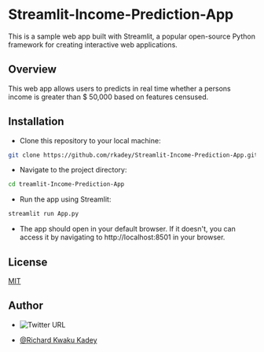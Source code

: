 # Streamlit-Income-Prediction-App
This is a sample web app built with Streamlit, a popular open-source Python framework for creating interactive web applications.

## Overview

This web app allows users to predicts in real time whether a persons income is greater than $ 50,000 based on features censused.  
## Installation

* Clone this repository to your local machine:
```bash
git clone https://github.com/rkadey/Streamlit-Income-Prediction-App.git
```
* Navigate to the project directory:  
```bash
cd treamlit-Income-Prediction-App
```
* Run the app using Streamlit:
```python
streamlit run App.py
```
* The app should open in your default browser. If it doesn't, you can access it by navigating to http://localhost:8501 in your browser.
## License

[MIT](https://choosealicense.com/licenses/mit/)

## Author
- ![Twitter URL](https://img.shields.io/twitter/url?label=%40dev_kadey&style=social&url=https%3A%2F%2Ftwitter.com%2Fdev_kadey)

- [@Richard Kwaku Kadey](https://www.linkedin.com/in/richard-kwaku-kadey-096710114/)
